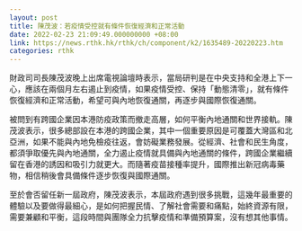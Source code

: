 ```yaml
---
layout: post
title: 陳茂波：若疫情受控就有條件恢復經濟和正常活動
date: 2022-02-23 21:09:49.000000000 +08:00
link: https://news.rthk.hk/rthk/ch/component/k2/1635489-20220223.htm
categories: rthk
---
```


財政司司長陳茂波晚上出席電視論壇時表示，當局研判是在中央支持和全港上下一心，應該在兩個月左右遏止到疫情，如果疫情受控、保持「動態清零」，就有條件恢復經濟和正常活動，希望可與內地恢復通關，再逐步與國際恢復通關。

被問到有跨國企業因本港防疫政策而撤走高層，如何平衡內地通關和世界接軌。陳茂波表示，很多總部設在本港的跨國企業，其中一個重要原因是可覆蓋大灣區和北亞洲，如果不能與內地免檢疫往返，會妨礙業務發展。從經濟、社會和民生角度，都須爭取優先與內地通關，全力遏止疫情就具備與內地通關的條件，跨國企業繼續留在香港的誘因和吸引力就更大。而隨著疫苗接種率提升，國際推出新冠病毒藥物，相信稍後會具備條件逐步恢復與國際通關。

至於會否留任新一屆政府，陳茂波表示，本屆政府遇到很多挑戰，這幾年最重要的體驗以及要做得最細心，是如何把握民情、了解社會需要和痛點，始終資源有限，需要兼顧和平衡，這段時間與團隊全力抗擊疫情和準備預算案，沒有想其他事情。
